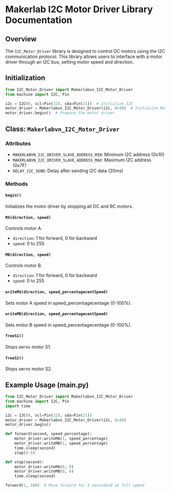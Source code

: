 # Makerlab I2C Motor Driver Library Documentation

## Overview
The `I2C_Motor_Driver` library is designed to control DC motors using the I2C communication protocol. This library allows users to interface with a motor driver through an I2C bus, setting motor speed and direction.

## Initialization
```python
from I2C_Motor_Driver import Makerlabvn_I2C_Motor_Driver
from machine import I2C, Pin

i2c = I2C(0, scl=Pin(22), sda=Pin(21))  # Initialize I2C
motor_driver = Makerlabvn_I2C_Motor_Driver(i2c, 0x40)  # Initialize Motor Driver with address 0x40
motor_driver.begin()  # Prepare the motor driver
```

## Class: `Makerlabvn_I2C_Motor_Driver`

### Attributes
- `MAKERLABVN_I2C_DRIVER_SLAVE_ADDRESS_MIN`: Minimum I2C address (0x10)
- `MAKERLABVN_I2C_DRIVER_SLAVE_ADDRESS_MAX`: Maximum I2C address (0x7F)
- `DELAY_I2C_SEND`: Delay after sending I2C data (20ms)

### Methods
#### `begin()`
Initializes the motor driver by stopping all DC and RC motors.

#### `MA(direction, speed)`
Controls motor A.
- `direction`: 1 for forward, 0 for backward
- `speed`: 0 to 255

#### `MB(direction, speed)`
Controls motor B.
- `direction`: 1 for forward, 0 for backward
- `speed`: 0 to 255

#### `writeMA(direction, speed_percentagecentSpeed)`
Sets motor A speed in speed_percentagecentage (0-100%).

#### `writeMB(direction, speed_percentagecentSpeed)`
Sets motor B speed in speed_percentagecentage (0-100%).

#### `freeS1()`
Stops servo motor S1.

#### `freeS2()`
Stops servo motor S2.

## Example Usage (main.py)
```python
from I2C_Motor_Driver import Makerlabvn_I2C_Motor_Driver
from machine import I2C, Pin
import time

i2c = I2C(0, scl=Pin(22), sda=Pin(21))  
motor_driver = Makerlabvn_I2C_Motor_Driver(i2c, 0x40)
motor_driver.begin()

def forward(second, speed_percentage):
    motor_driver.writeMA(1, speed_percentage)
    motor_driver.writeMB(1, speed_percentage)
    time.sleep(second)
    stop(0.5)

def stop(second):
    motor_driver.writeMA(0, 0)
    motor_driver.writeMB(0, 0)
    time.sleep(second)

forward(1, 100)  # Move forward for 1 secondond at full speed
```

